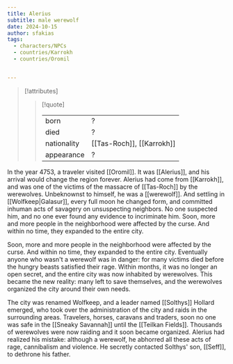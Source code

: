 ```yaml
---
title: Alerius
subtitle: male werewolf
date: 2024-10-15
author: sfakias
tags:
  - characters/NPCs
  - countries/Karrokh
  - countries/Oromil


---
```

> [!attributes]
> 
> > [!quote]
> >
> > | | |
> > | --- | --- |
> > | born | ? |
> > | died | ? |
> > | nationality | [[Tas-Roch]], [[Karrokh]] |
> > | appearance | ? |

In the year 4753, a traveler visited [[Oromil]]. It was [[Alerius]], and his arrival would change the region forever. Alerius had come from [[Karrokh]], and was one of the victims of the massacre of [[Tas-Roch]] by the werewolves. Unbeknownst to himself, he was a [[werewolf]]. And settling in [[Wolfkeep|Galasur]], every full moon he changed form, and committed inhuman acts of savagery on unsuspecting neighbors. No one suspected him, and no one ever found any evidence to incriminate him. Soon, more and more people in the neighborhood were affected by the curse. And within no time, they expanded to the entire city.

Soon, more and more people in the neighborhood were affected by the curse. And within no time, they expanded to the entire city. Eventually anyone who wasn't a werewolf was in danger: for many victims died before the hungry beasts satisfied their rage. Within months, it was no longer an open secret, and the entire city was now inhabited by werewolves. This became the new reality: many left to save themselves, and the werewolves organized the city around their own needs.


The city was renamed Wolfkeep, and a leader named [[Solthys]] Hollard emerged, who took over the administration of the city and raids in the surrounding areas. Travelers, horses, caravans and traders, soon no one was safe in the [[Sneaky Savannah]] until the [[Teilkan Fields]]. Thousands of werewolves were now raiding and it soon became organized. Alerius had realized his mistake: although a werewolf, he abhorred all these acts of rage, cannibalism and violence. He secretly contacted Solthys' son, [[Seff]], to dethrone his father.
